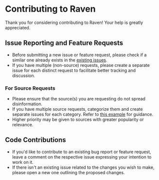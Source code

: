 # Contributing to Raven

Thank you for considering contributing to Raven! Your help is greatly appreciated.

## Issue Reporting and Feature Requests

- Before submitting a new issue or feature request, please check if a similar one already exists in the [existing issues](https://github.com/ksh-b/raven/issues?q=).
- If you have multiple (non-source) requests, please create a separate issue for each distinct request to facilitate better tracking and discussion.

### For Source Requests

- Please ensure that the source(s) you are requesting do not spread disinformation.
- If you have multiple source requests, categorize them and create separate issues for each category. Refer to [this example](https://github.com/ksh-b/raven/issues/13) for guidance.
- Higher priority may be given to sources with greater popularity or relevance.

## Code Contributions

- If you'd like to contribute to an existing bug report or feature request, leave a comment on the respective issue expressing your intention to work on it.
- If there isn't an existing issue related to the changes you wish to make, please open a new one outlining the proposed changes.
